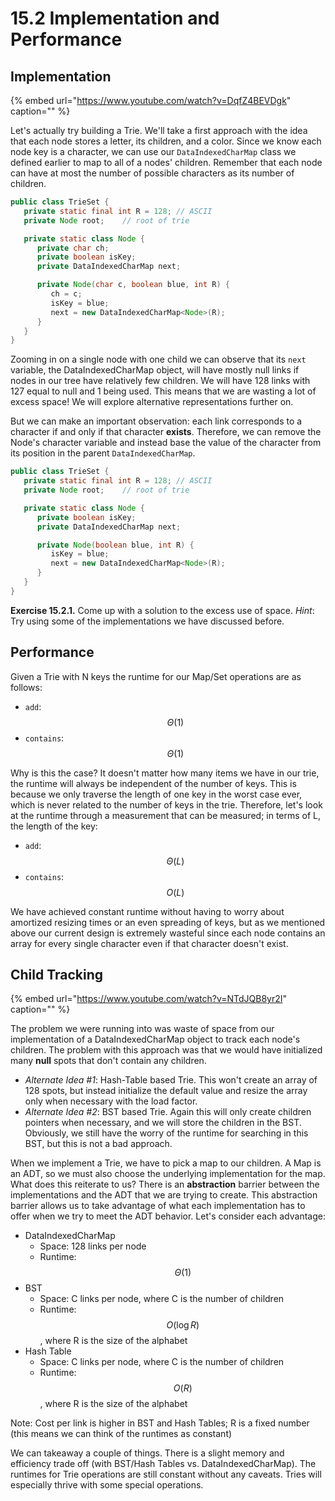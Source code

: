 # 15.2 Implementation and Performance

## Implementation

{% embed url="https://www.youtube.com/watch?v=DqfZ4BEVDgk" caption="" %}

Let's actually try building a Trie. We'll take a first approach with the idea that each node stores a letter, its children, and a color. Since we know each node key is a character, we can use our `DataIndexedCharMap` class we defined earlier to map to all of a nodes' children. Remember that each node can have at most the number of possible characters as its number of children.

```java
public class TrieSet {
   private static final int R = 128; // ASCII
   private Node root;    // root of trie

   private static class Node {
      private char ch;  
      private boolean isKey;   
      private DataIndexedCharMap next;

      private Node(char c, boolean blue, int R) {
         ch = c; 
         isKey = blue;
         next = new DataIndexedCharMap<Node>(R);
      }
   }
}
```

Zooming in on a single node with one child we can observe that its `next` variable, the DataIndexedCharMap object, will have mostly null links if nodes in our tree have relatively few children. We will have 128 links with 127 equal to null and 1 being used. This means that we are wasting a lot of excess space! We will explore alternative representations further on.

But we can make an important observation: each link corresponds to a character if and only if that character **exists**. Therefore, we can remove the Node's character variable and instead base the value of the character from its position in the parent `DataIndexedCharMap`.

```java
public class TrieSet {
   private static final int R = 128; // ASCII
   private Node root;    // root of trie

   private static class Node {
      private boolean isKey;   
      private DataIndexedCharMap next;

      private Node(boolean blue, int R) {
         isKey = blue;
         next = new DataIndexedCharMap<Node>(R);
      }
   }
}
```

**Exercise 15.2.1.** Come up with a solution to the excess use of space. _Hint_: Try using some of the implementations we have discussed before.

## Performance

Given a Trie with N keys the runtime for our Map/Set operations are as follows:

* `add`: $$\Theta (1)$$
* `contains`: $$\Theta (1)$$

Why is this the case? It doesn't matter how many items we have in our trie, the runtime will always be independent of the number of keys. This is because we only traverse the length of one key in the worst case ever, which is never related to the number of keys in the trie. Therefore, let's look at the runtime through a measurement that can be measured; in terms of L, the length of the key:

* `add`: $$\Theta(L)$$
* `contains`: $$O(L)$$

We have achieved constant runtime without having to worry about amortized resizing times or an even spreading of keys, but as we mentioned above our current design is extremely wasteful since each node contains an array for every single character even if that character doesn't exist.

## Child Tracking

{% embed url="https://www.youtube.com/watch?v=NTdJQB8yr2I" caption="" %}

The problem we were running into was waste of space from our implementation of a DataIndexedCharMap object to track each node's children. The problem with this approach was that we would have initialized many **null** spots that don't contain any children.

* _Alternate Idea \#1_: Hash-Table based Trie.  This won't create an array of 128 spots, but instead initialize the default value and resize the array only when necessary with the load factor.  
* _Alternate Idea \#2_: BST based Trie.  Again this will only create children pointers when necessary, and we will store the children in the BST.  Obviously, we still have the worry of the runtime for searching in this BST, but this is not a bad approach.

When we implement a Trie, we have to pick a map to our children. A Map is an ADT, so we must also choose the underlying implementation for the map. What does this reiterate to us? There is an **abstraction** barrier between the implementations and the ADT that we are trying to create. This abstraction barrier allows us to take advantage of what each implementation has to offer when we try to meet the ADT behavior. Let's consider each advantage:

* DataIndexedCharMap 
  * Space: 128 links per node
  * Runtime: $$\Theta(1)$$
* BST
  * Space: C links per node, where C is the number of children
  * Runtime: $$O(\log R)$$, where R is the size of the alphabet
* Hash Table
  * Space: C links per node, where C is the number of children
  * Runtime: $$O(R)$$, where R is the size of the alphabet

Note: Cost per link is higher in BST and Hash Tables; R is a fixed number \(this means we can think of the runtimes as constant\)

We can takeaway a couple of things. There is a slight memory and efficiency trade off \(with BST/Hash Tables vs. DataIndexedCharMap\). The runtimes for Trie operations are still constant without any caveats. Tries will especially thrive with some special operations.


